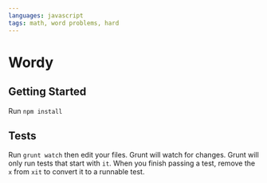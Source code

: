 ```yaml
---
languages: javascript
tags: math, word problems, hard
---
```


# Wordy
## Getting Started

Run `npm install`

## Tests

Run `grunt watch` then edit your files. Grunt will watch for changes. Grunt
will only run tests that start with `it`. When you finish passing a test,
remove the `x` from `xit` to convert it to a runnable test.